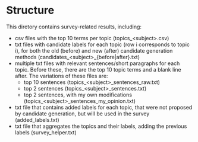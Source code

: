 # Structure

This diretory contains survey-related results, including:
- csv files with the top 10 terms per topic (topics_\<subject\>.csv)
- txt files with candidate labels for each topic (row i corresponds to topic i), for both the old (before) and new (after) candidate generation methods (candidates_\<subject\>_{before|after}.txt)
- multiple txt files with relevant sentences/short paragraphs for each topic. Before these, there are the top 10 topic terms and a blank line after. The variations of these files are:
	* top 10 sentences (topics_\<subject\>_sentences_raw.txt)
	* top 2 sentences (topics_\<subject\>_sentences.txt)
	* top 2 sentences, with my own modifications (topics_\<subject\>_sentences_my_opinion.txt)
- txt file that contains added labels for each topic, that were not proposed by candidate generation, but will be used in the survey (added_labels.txt)
- txt file that aggregates the topics and their labels, adding the previous labels (survey_helper.txt)
